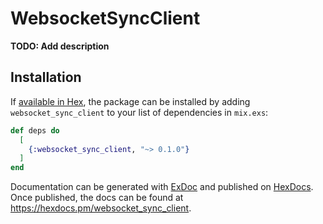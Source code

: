 # WebsocketSyncClient

**TODO: Add description**

## Installation

If [available in Hex](https://hex.pm/docs/publish), the package can be installed
by adding `websocket_sync_client` to your list of dependencies in `mix.exs`:

```elixir
def deps do
  [
    {:websocket_sync_client, "~> 0.1.0"}
  ]
end
```

Documentation can be generated with [ExDoc](https://github.com/elixir-lang/ex_doc)
and published on [HexDocs](https://hexdocs.pm). Once published, the docs can
be found at <https://hexdocs.pm/websocket_sync_client>.

